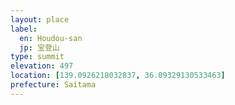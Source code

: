```yaml
---
layout: place
label:
  en: Houdou-san
  jp: 宝登山
type: summit
elevation: 497
location: [139.0926218032837, 36.09329130533463]
prefecture: Saitama
---
```

